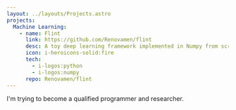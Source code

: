```yaml
---
layout: ../layouts/Projects.astro
projects:
  Machine Learning:
    - name: Flint
      link: https://github.com/Renovamen/flint
      desc: A toy deep learning framework implemented in Numpy from scratch
      icon: i-heroicons-solid:fire
      tech:
        - i-logos:python
        - i-logos:numpy
      repo: Renovamen/flint
---
```


I'm trying to become a qualified programmer and researcher.
